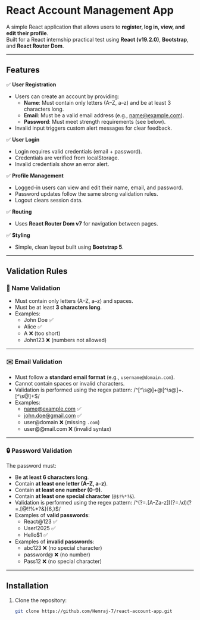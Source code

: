 # React Account Management App

A simple React application that allows users to **register, log in, view, and edit their profile**.  
Built for a React internship practical test using **React (v19.2.0)**, **Bootstrap**, and **React Router Dom**.

---

## Features

✅ **User Registration**
- Users can create an account by providing:
  - **Name**: Must contain only letters (A–Z, a–z) and be at least 3 characters long.
  - **Email**: Must be a valid email address (e.g., name@example.com).
  - **Password**: Must meet strength requirements (see below).
- Invalid input triggers custom alert messages for clear feedback.

✅ **User Login**
- Login requires valid credentials (email + password).
- Credentials are verified from localStorage.
- Invalid credentials show an error alert.

✅ **Profile Management**
- Logged-in users can view and edit their name, email, and password.
- Password updates follow the same strong validation rules.
- Logout clears session data.

✅ **Routing**
- Uses **React Router Dom v7** for navigation between pages.

✅ **Styling**
- Simple, clean layout built using **Bootstrap 5**.

---

## **Validation Rules**

### 🧍 Name Validation
- Must contain only letters (A–Z, a–z) and spaces.
- Must be at least **3 characters long**.
- Examples:
  - John Doe ✅
  - Alice ✅
  - A ❌ (too short)
  - John123 ❌ (numbers not allowed)

---

### ✉️ Email Validation
- Must follow a **standard email format** (e.g., `username@domain.com`).
- Cannot contain spaces or invalid characters.
- Validation is performed using the regex pattern: /^[^\s@]+@[^\s@]+.[^\s@]+$/
- Examples:
  - name@example.com ✅  
  - john.doe@gmail.com ✅  
  - user@domain ❌ (missing `.com`)  
  - user@@mail.com ❌ (invalid syntax)

---

### 🔒 Password Validation
The password must:
- Be **at least 6 characters long**.
- Contain **at least one letter (A–Z, a–z)**.
- Contain **at least one number (0–9)**.
- Contain **at least one special character** (`@$!%*?&`).
- Validation is performed using the regex pattern: /^(?=.[A-Za-z])(?=.\d)(?=.[@$!%?&])[A-Za-z\d@$!%*?&]{6,}$/
- Examples of **valid passwords**:
  - React@123 ✅  
  - User!2025 ✅  
  - Hello$1 ✅  
- Examples of **invalid passwords**:
  - abc123 ❌ (no special character)  
  - password@ ❌ (no number)  
  - Pass12 ❌ (no special character)  

---


## Installation
1. Clone the repository:
   ```bash
   git clone https://github.com/Hemraj-7/react-account-app.git
